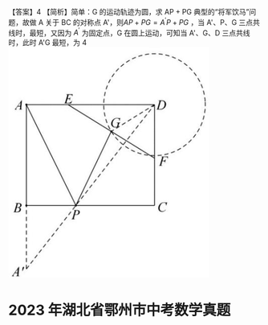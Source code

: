 【答案】4
【简析】简单：G 的运动轨迹为圆，求 $\mathrm { A P { + } P G }$ 典型的“将军饮马”问题，故做 A 关于 BC 的对称点 A'，则$A P + P G = A ^ { ' } P + P G$ ，当 A'、P、G 三点共线时，最短，又因为 $A ^ { ' }$ 为固定点，G 在圆上运动，可知当 A'、G、D 三点共线时，此时 A'G 最短，为 4
![](<../../qs_image_DB/专题2-3_八种隐圆类最值问题，圆来如此简单（解析版）/4544e3d0ed9efdfc29b84600b586bf8363b858453bdae050985b14459587102c.jpg>)
# 2023 年湖北省鄂州市中考数学真题
